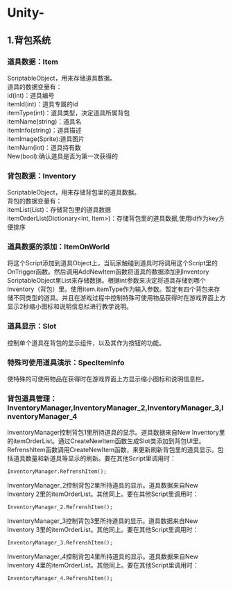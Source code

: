 # Unity-
## 1.背包系统
### 道具数据：Item
ScriptableObject，用来存储道具数据。<br>
道具的数据变量有：<br>
id(int)：道具编号<br>
itemId(int)：道具专属的id<br>
itemType(int)：道具类型，决定道具所属背包<br>
itemName(string)：道具名<br>
itemInfo(string)：道具描述<br>
itemImage(Sprite):道具图片<br>
itemNum(int)：道具持有数<br>
New(bool):确认道具是否为第一次获得的<br>

### 背包数据：Inventory
ScriptableObject，用来存储背包里的道具数据。<br>
背包的数据变量有：<br>
itemList(List<Item>)：存储背包里的道具数据<br>
itemOrderList(Dictionary<int, Item>)：存储背包里的道具数据,使用id作为key方便排序<br>

### 道具数据的添加：ItemOnWorld
将这个Script添加到道具Object上，当玩家触碰到道具时将调用这个Script里的OnTrigger函数。然后调用AddNewItem函数将道具的数据添加到Inventory ScriptableObject里List来存储数据。根据int参数来决定将道具存储到哪个Inventory（背包）里。使用item.itemType作为输入参数。暂定有四个背包来存储不同类型的道具。并且在游戏过程中控制特殊可使用物品获得时在游戏界面上方显示2秒缩小图标和说明信息栏进行教学说明。

### 道具显示：Slot
控制单个道具在背包的显示组件，以及其作为按钮的功能。

### 特殊可使用道具演示：SpecItemInfo

使特殊的可使用物品在获得时在游戏界面上方显示缩小图标和说明信息栏。

### 背包道具管理： InventoryManager,InventoryManager_2,InventoryManager_3,InventoryManager_4
InventoryManager控制背包1里所持道具的显示。道具数据来自New Inventory里的itemOrderList。通过CreateNewItem函数生成Slot类添加到背包UI里。RefrenshItem函数调用CreateNewItem函数，来更新刷新背包里的道具显示。包括道具数量和新道具等显示的刷新。要在其他Script里调用时：
```
InventoryManager.RefrenshItem();
```
InventoryManager_2控制背包2里所持道具的显示。道具数据来自New Inventory 2里的itemOrderList。其他同上。要在其他Script里调用时：

```
InventoryManager_2.RefrenshItem();
```

InventoryManager_3控制背包3里所持道具的显示。道具数据来自New Inventory 3里的itemOrderList。其他同上。要在其他Script里调用时：

```
InventoryManager_3.RefrenshItem();
```

InventoryManager_4控制背包4里所持道具的显示。道具数据来自New Inventory 4里的itemOrderList。其他同上。要在其他Script里调用时：

```
InventoryManager_4.RefrenshItem();
```

